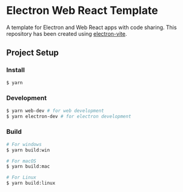 # Electron Web React Template

A template for Electron and Web React apps with code sharing. This repository has been created using [electron-vite](https://evite.netlify.app/).

## Project Setup

### Install

```bash
$ yarn
```

### Development

```bash
$ yarn web-dev # for web development
$ yarn electron-dev # for electron development
```

### Build

```bash
# For windows
$ yarn build:win

# For macOS
$ yarn build:mac

# For Linux
$ yarn build:linux
```
